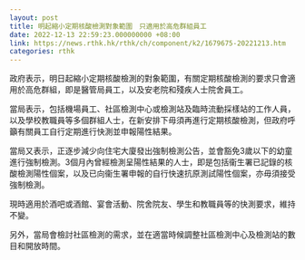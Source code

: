 ```yaml
---
layout: post
title: 明起縮小定期核酸檢測對象範圍　只適用於高危群組員工
date: 2022-12-13 22:59:23.000000000 +08:00
link: https://news.rthk.hk/rthk/ch/component/k2/1679675-20221213.htm
categories: rthk
---
```


政府表示，明日起縮小定期核酸檢測的對象範圍，有關定期核酸檢測的要求只會適用於高危群組，即是醫管局員工，以及安老院和殘疾人士院舍員工。

當局表示，包括機場員工、社區檢測中心或檢測站及臨時流動採樣站的工作人員，以及學校教職員等多個群組人士，在新安排下毋須再進行定期核酸檢測，但政府呼籲有關員工自行定期進行快測並申報陽性結果。

當局又表示，正逐步減少向住宅大廈發出強制檢測公告，並會豁免3歲以下的幼童進行強制檢測。3個月內曾經檢測呈陽性結果的人士，即是包括衞生署已記錄的核酸檢測陽性個案，以及已向衞生署申報的自行快速抗原測試陽性個案，亦毋須接受強制檢測。

現時適用於酒吧或酒館、宴會活動、院舍院友、學生和教職員等的快測要求，維持不變。

另外，當局會檢討社區檢測的需求，並在適當時候調整社區檢測中心及檢測站的數目和開放時間。
